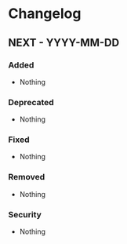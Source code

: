 # Changelog

## NEXT - YYYY-MM-DD

### Added
- Nothing

### Deprecated
- Nothing

### Fixed
- Nothing

### Removed
- Nothing

### Security
- Nothing
